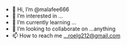 - 👋 Hi, I’m @malafee666
- 👀 I’m interested in ...
- 🌱 I’m currently learning ...
- 💞️ I’m looking to collaborate on ...anything 
- 📫 How to reach me ...roelg212@gmail.com 

<!---
malafee666/malafee666 is a ✨ special ✨ repository because its `README.md` (this file) appears on your GitHub profile.
You can click the Preview link to take a look at your changes.
--->
